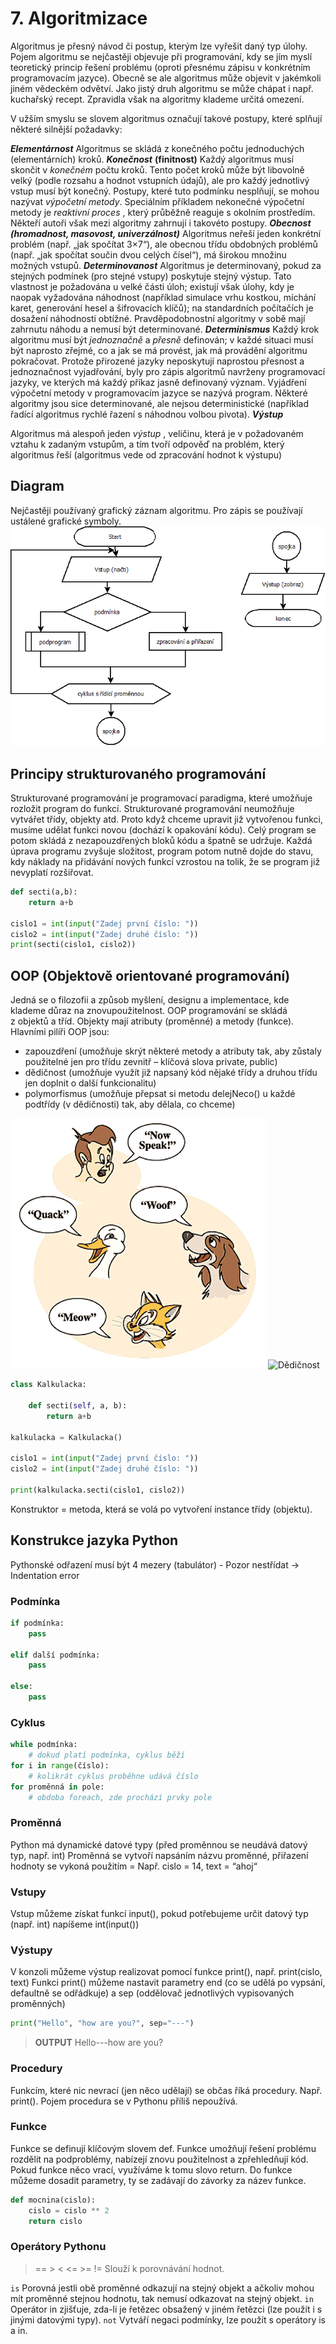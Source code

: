 # 7. Algoritmizace

Algoritmus je přesný návod či postup, kterým lze vyřešit daný typ úlohy. Pojem algoritmu se nejčastěji
objevuje při programování, kdy se jím myslí teoretický princip řešení problému (oproti přesnému zápisu v
konkrétním programovacím jazyce). Obecně se ale algoritmus může objevit v jakémkoli jiném vědeckém
odvětví. Jako jistý druh algoritmu se může chápat i např. kuchařský recept. Zpravidla však na algoritmy
klademe určitá omezení.

V užším smyslu se slovem algoritmus označují takové postupy, které splňují některé silnější požadavky:

**_Elementárnost_**
Algoritmus se skládá z konečného počtu jednoduchých (elementárních) kroků.
**_Konečnost_** **(finitnost)**
Každý algoritmus musí skončit v _konečném_ počtu kroků. Tento počet kroků může být libovolně velký (podle
rozsahu a hodnot vstupních údajů), ale pro každý jednotlivý vstup musí být konečný. Postupy, které tuto
podmínku nesplňují, se mohou nazývat _výpočetní metody_. Speciálním příkladem nekonečné výpočetní
metody je _reaktivní proces_ , který průběžně reaguje s okolním prostředím. Někteří autoři však mezi
algoritmy zahrnují i takovéto postupy.
**_Obecnost (hromadnost, masovost, univerzálnost)_**
Algoritmus neřeší jeden konkrétní problém (např. „jak spočítat 3×7“), ale obecnou třídu obdobných
problémů (např. „jak spočítat součin dvou celých čísel“), má širokou množinu možných vstupů.
**_Determinovanost_**
Algoritmus je determinovaný, pokud za stejných podmínek (pro stejné vstupy) poskytuje stejný výstup. Tato
vlastnost je požadována u velké části úloh; existují však úlohy, kdy je naopak vyžadována náhodnost
(například simulace vrhu kostkou, míchání karet, generování hesel a šifrovacích klíčů); na standardních
počítačích je dosažení náhodnosti obtížné. Pravděpodobnostní algoritmy v sobě mají zahrnutu náhodu a
nemusí být determinované.
**_Determinismus_**
Každý krok algoritmu musí být _jednoznačně_ a _přesně_ definován; v každé situaci musí být naprosto zřejmé,
co a jak se má provést, jak má provádění algoritmu pokračovat. Protože přirozené jazyky neposkytují
naprostou přesnost a jednoznačnost vyjadřování, byly pro zápis algoritmů navrženy programovací jazyky,
ve kterých má každý příkaz jasně definovaný význam. Vyjádření výpočetní metody v programovacím
jazyce se nazývá program. Některé algoritmy jsou sice determinované, ale nejsou deterministické
(například řadící algoritmus rychlé řazení s náhodnou volbou pivota).
**_Výstup_**


Algoritmus má alespoň jeden _výstup_ , veličinu, která je v požadovaném vztahu k zadaným vstupům, a tím
tvoří odpověď na problém, který algoritmus řeší (algoritmus vede od zpracování hodnot k výstupu)

## Diagram
Nejčastěji používaný grafický záznam algoritmu.
Pro zápis se používají ustálené grafické symboly.
![HDD](images/Diagram.png)

## Principy strukturovaného programování
Strukturované programování je programovací paradigma, 
které umožňuje rozložit program do funkcí. 
Strukturované programování neumožňuje vytvářet třídy, objekty atd. 
Proto když chceme upravit již vytvořenou funkci, musíme udělat funkci novou 
(dochází k opakování kódu).
Celý program se potom skládá z nezapouzdřených bloků kódu a špatně se udržuje. 
Každá úprava programu zvyšuje složitost, program potom nutně dojde do stavu, 
kdy náklady na přidávání nových funkcí vzrostou na tolik, že se program již 
nevyplatí rozšiřovat.

```py
def secti(a,b):
	return a+b

cislo1 = int(input("Zadej první číslo: "))
cislo2 = int(input("Zadej druhé číslo: "))
print(secti(cislo1, cislo2))
```
## OOP (Objektově orientované programování)
Jedná se o filozofii a způsob myšlení, designu a implementace, kde klademe důraz na znovupoužitelnost.
OOP programování se skládá z objektů a tříd. Objekty mají atributy (proměnné) a metody (funkce). Hlavními pilíři OOP jsou:
- zapouzdření (umožňuje skrýt některé metody a atributy tak, aby zůstaly použitelné jen pro třídu zevnitř – klíčová slova private, public)
- dědičnost (umožňuje využít již napsaný kód nějaké třídy a druhou třídu jen doplnit o další funkcionalitu)
- polymorfismus (umožňuje přepsat si metodu delejNeco() u každé podtřídy (v dědičnosti) tak, aby dělala, co chceme) 

![Polymorfizmus](images/oop_speak.png)
![Dědičnost](images/oop_model.png)

```py
class Kalkulacka:
	
	def secti(self, a, b):
		return a+b
		
kalkulacka = Kalkulacka()

cislo1 = int(input("Zadej první číslo: "))
cislo2 = int(input("Zadej druhé číslo: "))

print(kalkulacka.secti(cislo1, cislo2))

```

Konstruktor = metoda, která se volá po vytvoření instance třídy (objektu).

## Konstrukce jazyka Python
Pythonské odřazení musí být 4 mezery (tabulátor) - Pozor nestřídat -> Indentation error
### Podmínka
``` py
if podmínka:
	pass
	
elif další podmínka:
	pass
	
else:
	pass
```
	
### Cyklus
``` py
while podmínka:
	# dokud platí podmínka, cyklus běží
for i in range(číslo):
	# kolikrát cyklus proběhne udává číslo
for proměnná in pole:
	# obdoba foreach, zde prochází prvky pole
```
### Proměnná
Python má dynamické datové typy (před proměnnou se neudává datový typ, např. int)
Proměnná se vytvoří napsáním názvu proměnné, přiřazení hodnoty se vykoná použitím =
Např. cislo = 14, text = “ahoj“

### Vstupy
Vstup můžeme získat funkcí input(), pokud potřebujeme určit datový typ (např. int) napíšeme 
int(input())

### Výstupy  
V konzoli můžeme výstup realizovat pomocí funkce print(), např. print(cislo, text)
Funkci print() můžeme nastavit parametry end (co se udělá po vypsání, defaultně se odřádkuje) 
a sep (oddělovač jednotlivých vypisovaných proměnných)
``` py
print("Hello", "how are you?", sep="---")
```
> **OUTPUT**
> Hello---how are you?

### Procedury
Funkcím, které nic nevrací (jen něco udělají) se občas říká procedury. Např. print(). Pojem procedura se v Pythonu příliš nepoužívá.

### Funkce
Funkce se definují klíčovým slovem def. Funkce umožňují řešení problému rozdělit na podproblémy, nabízejí znovu použitelnost a zpřehledňují kód.
Pokud funkce něco vrací, využíváme k tomu slovo return. Do funkce můžeme dosadit parametry, ty se zadávají do závorky za název funkce.
```py
def mocnina(cislo):
    cislo = cislo ** 2
    return cislo
```

### Operátory Pythonu 
> ==
> \>
> \<
> \<=
> \>=
> !=
Slouží k porovnávání hodnot.

`is`
Porovná jestli obě proměnné odkazují na stejný objekt a ačkoliv mohou mít proměnné stejnou hodnotu, tak nemusí odkazovat na stejný objekt.
`in`
Operátor in zjišťuje, zda-li je řetězec obsažený v jiném řetězci (lze použít i s jinými datovými typy).
`not`
Vytváří negaci podmínky, lze použít s operátory is a in.
